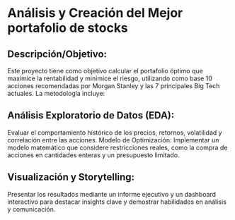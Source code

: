 # Análisis y Creación del Mejor portafolio de stocks
## Descripción/Objetivo:
Este proyecto tiene como objetivo calcular el portafolio óptimo que maximice la rentabilidad y minimice el riesgo, utilizando como base 10 acciones recomendadas por Morgan Stanley y las 7 principales Big Tech actuales. La metodología incluye:

## Análisis Exploratorio de Datos (EDA):
Evaluar el comportamiento histórico de los precios, retornos, volatilidad y correlación entre las acciones.
Modelo de Optimización:
Implementar un modelo matemático que considere restricciones reales, como la compra de acciones en cantidades enteras y un presupuesto limitado.
## Visualización y Storytelling:
Presentar los resultados mediante un informe ejecutivo y un dashboard interactivo para destacar insights clave y demostrar habilidades en análisis y comunicación.
